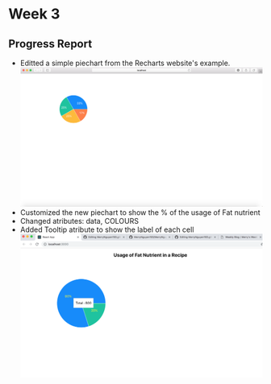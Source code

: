 # Week 3
## Progress Report
- Editted a simple piechart from the Recharts website's example.
![Pie_edit.js](../images/edit.png)
- Customized the new piechart to show the % of the usage of Fat nutrient 
- Changed atributes: data, COLOURS
- Added Tooltip atribute to show the label of each cell
![Pie_edit.js](../images/customize.png)


